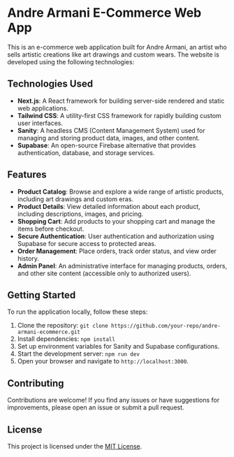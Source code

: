 # Andre Armani E-Commerce Web App

This is an e-commerce web application built for Andre Armani, an artist who sells artistic creations like art drawings and custom wears. The website is developed using the following technologies:

## Technologies Used

- **Next.js**: A React framework for building server-side rendered and static web applications.
- **Tailwind CSS**: A utility-first CSS framework for rapidly building custom user interfaces.
- **Sanity**: A headless CMS (Content Management System) used for managing and storing product data, images, and other content.
- **Supabase**: An open-source Firebase alternative that provides authentication, database, and storage services.

## Features

- **Product Catalog**: Browse and explore a wide range of artistic products, including art drawings and custom eras.
- **Product Details**: View detailed information about each product, including descriptions, images, and pricing.
- **Shopping Cart**: Add products to your shopping cart and manage the items before checkout.
- **Secure Authentication**: User authentication and authorization using Supabase for secure access to protected areas.
- **Order Management**: Place orders, track order status, and view order history.
- **Admin Panel**: An administrative interface for managing products, orders, and other site content (accessible only to authorized users).

## Getting Started

To run the application locally, follow these steps:

1. Clone the repository: `git clone https://github.com/your-repo/andre-armani-ecommerce.git`
2. Install dependencies: `npm install`
3. Set up environment variables for Sanity and Supabase configurations.
4. Start the development server: `npm run dev`
5. Open your browser and navigate to `http://localhost:3000`.

## Contributing

Contributions are welcome! If you find any issues or have suggestions for improvements, please open an issue or submit a pull request.

## License

This project is licensed under the [MIT License](LICENSE).
